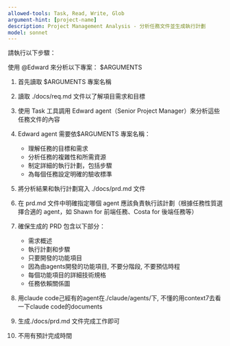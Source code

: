```yaml
---
allowed-tools: Task, Read, Write, Glob
argument-hint: [project-name]
description: Project Management Analysis - 分析任務文件並生成執行計劃
model: sonnet
---
```


請執行以下步驟：

使用 @Edward 來分析以下專案：
$ARGUMENTS

1. 首先讀取 $ARGUMENTS 專案名稱

2. 讀取 ./docs/req.md 文件以了解項目需求和目標

3. 使用 Task 工具調用 Edward agent（Senior Project Manager）來分析這些任務文件的內容

4. Edward agent 需要依$ARGUMENTS 專案名稱：
   - 理解任務的目標和需求
   - 分析任務的複雜性和所需資源
   - 制定詳細的執行計劃，包括步驟
   - 為每個任務設定明確的驗收標準

5. 將分析結果和執行計劃寫入 ./docs/prd.md 文件

6. 在 prd.md 文件中明確指定哪個 agent 應該負責執行該計劃（根據任務性質選擇合適的 agent，如 Shawn for 前端任務、Costa for 後端任務等）

7. 確保生成的 PRD 包含以下部分：
   - 需求概述
   - 執行計劃和步驟
   - 只要開發的功能項目
   - 因為由agents開發的功能項目, 不要分階段, 不要預估時程
   - 每個功能項目的詳細技術規格
   - 任務依賴關係圖

8. 用claude code己經有的agent在./claude/agents/下,  不懂的用context7去看一下claude code的documents 

9. 生成./docs/prd.md 文件完成工作即可

10. 不用有預計完成時間
